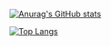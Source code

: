 [![Anurag's GitHub stats](https://github-readme-stats.vercel.app/api?username=silveiralsv)](https://github.com/silveiralsv/github-readme-stats)

[![Top Langs](https://github-readme-stats.vercel.app/api/top-langs/?username=silveiralsv)](https://github.com/silveiralsv/github-readme-stats)

